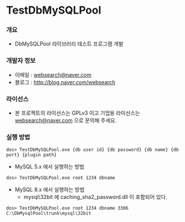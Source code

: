﻿# TestDbMySQLPool

### 개요

* DbMySQLPool 라이브러리 테스트 프로그램 개발

### 개발자 정보

* 이메일 : websearch@naver.com
* 블로그 : http://blog.naver.com/websearch

### 라이선스

* 본 프로젝트의 라이선스는 GPLv3 이고 기업용 라이선스는 websearch@naver.com 으로 문의해 주세요.

### 실행 방법

```
dos> TestDbMySQLPool.exe {db user id} {db password} {db name} {db port} {plugin path}
```

* MySQL 5.x 에서 실행하는 방법

```
dos> TestDbMySQLPool.exe root 1234 dbname
```

* MySQL 8.x 에서 실행하는 방법
  * mysql\32bit 에 caching_sha2_password.dll 이 포함되어 있다.

```
dos> TestDbMySQLPool.exe root 1234 dbname 3306 C:\DbMysqlPool\trunk\mysql\32bit
```

